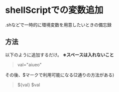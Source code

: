# shellScriptでの変数追加

.shなどで一時的に環境変数を用意したいときの備忘録

## 方法

以下のように追加するだけ。 **※スペースは入れないこと**
> val="aiueo"

その後、$マークで利用可能になる(2通りの方法がある)
> \${val}
> \$val
